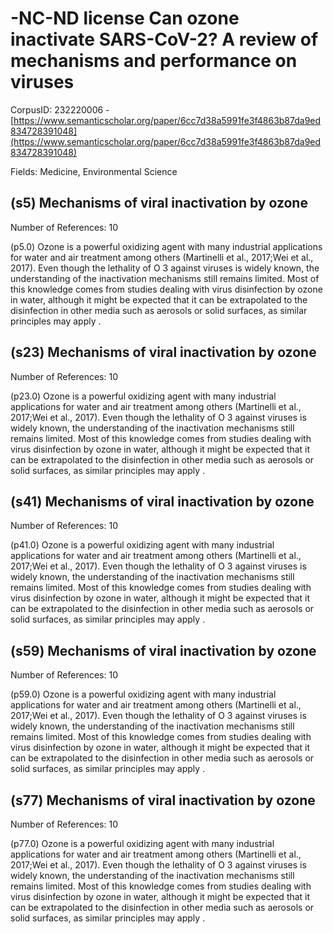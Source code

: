 # -NC-ND license Can ozone inactivate SARS-CoV-2? A review of mechanisms and performance on viruses

CorpusID: 232220006 - [https://www.semanticscholar.org/paper/6cc7d38a5991fe3f4863b87da9ed834728391048](https://www.semanticscholar.org/paper/6cc7d38a5991fe3f4863b87da9ed834728391048)

Fields: Medicine, Environmental Science

## (s5) Mechanisms of viral inactivation by ozone
Number of References: 10

(p5.0) Ozone is a powerful oxidizing agent with many industrial applications for water and air treatment among others (Martinelli et al., 2017;Wei et al., 2017). Even though the lethality of O 3 against viruses is widely known, the understanding of the inactivation mechanisms still remains limited. Most of this knowledge comes from studies dealing with virus disinfection by ozone in water, although it might be expected that it can be extrapolated to the disinfection in other media such as aerosols or solid surfaces, as similar principles may apply .
## (s23) Mechanisms of viral inactivation by ozone
Number of References: 10

(p23.0) Ozone is a powerful oxidizing agent with many industrial applications for water and air treatment among others (Martinelli et al., 2017;Wei et al., 2017). Even though the lethality of O 3 against viruses is widely known, the understanding of the inactivation mechanisms still remains limited. Most of this knowledge comes from studies dealing with virus disinfection by ozone in water, although it might be expected that it can be extrapolated to the disinfection in other media such as aerosols or solid surfaces, as similar principles may apply .
## (s41) Mechanisms of viral inactivation by ozone
Number of References: 10

(p41.0) Ozone is a powerful oxidizing agent with many industrial applications for water and air treatment among others (Martinelli et al., 2017;Wei et al., 2017). Even though the lethality of O 3 against viruses is widely known, the understanding of the inactivation mechanisms still remains limited. Most of this knowledge comes from studies dealing with virus disinfection by ozone in water, although it might be expected that it can be extrapolated to the disinfection in other media such as aerosols or solid surfaces, as similar principles may apply .
## (s59) Mechanisms of viral inactivation by ozone
Number of References: 10

(p59.0) Ozone is a powerful oxidizing agent with many industrial applications for water and air treatment among others (Martinelli et al., 2017;Wei et al., 2017). Even though the lethality of O 3 against viruses is widely known, the understanding of the inactivation mechanisms still remains limited. Most of this knowledge comes from studies dealing with virus disinfection by ozone in water, although it might be expected that it can be extrapolated to the disinfection in other media such as aerosols or solid surfaces, as similar principles may apply .
## (s77) Mechanisms of viral inactivation by ozone
Number of References: 10

(p77.0) Ozone is a powerful oxidizing agent with many industrial applications for water and air treatment among others (Martinelli et al., 2017;Wei et al., 2017). Even though the lethality of O 3 against viruses is widely known, the understanding of the inactivation mechanisms still remains limited. Most of this knowledge comes from studies dealing with virus disinfection by ozone in water, although it might be expected that it can be extrapolated to the disinfection in other media such as aerosols or solid surfaces, as similar principles may apply .
